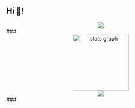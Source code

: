 <h2 align="left">Hi 👋!</h2>


  <div align="center">
<img src="https://i.imgur.com/gYJuUzR.gif"  />
</div>
###
  <div align="center">
  <img src="https://github-readme-stats.vercel.app/api?username=dxb3l&hide_title=false&hide_rank=false&show_icons=true&include_all_commits=true&count_private=true&disable_animations=false&theme=dark&locale=en&hide_border=false" height="150" alt="stats graph"  />
</div>
  <div align="center">
<img src="https://media1.tenor.com/m/X7w75cbyTBkAAAAC/sematary-i-cant-wait-to-die.gif"  />
</div>
###

